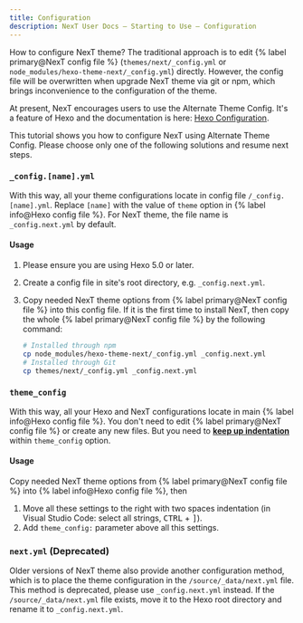 ```yaml
---
title: Configuration
description: NexT User Docs – Starting to Use – Configuration
---
```


How to configure NexT theme? The traditional approach is to edit {% label primary@NexT config file %} (`themes/next/_config.yml` or `node_modules/hexo-theme-next/_config.yml`) directly. However, the config file will be overwritten when upgrade NexT theme via git or npm, which brings inconvenience to the configuration of the theme.

At present, NexT encourages users to use the Alternate Theme Config. It's a feature of Hexo and the documentation is here: [Hexo Configuration](https://hexo.io/docs/configuration.html#Using-an-Alternate-Config).

This tutorial shows you how to configure NexT using Alternate Theme Config. Please choose only one of the following solutions and resume next steps.

### `_config.[name].yml`

With this way, all your theme configurations locate in config file `/_config.[name].yml`. Replace `[name]` with the value of `theme` option in {% label info@Hexo config file %}. For NexT theme, the file name is `_config.next.yml` by default.

#### Usage

1. Please ensure you are using Hexo 5.0 or later.
2. Create a config file in site's root directory, e.g. `_config.next.yml`.
3. Copy needed NexT theme options from {% label primary@NexT config file %} into this config file. If it is the first time to install NexT, then copy the whole {% label primary@NexT config file %} by the following command:

    ```bash
    # Installed through npm
    cp node_modules/hexo-theme-next/_config.yml _config.next.yml
    # Installed through Git
    cp themes/next/_config.yml _config.next.yml
    ```

### `theme_config`

With this way, all your Hexo and NexT configurations locate in main {% label info@Hexo config file %}. You don't need to edit {% label primary@NexT config file %} or create any new files. But you need to **[keep up indentation](/docs/troubleshooting.html#Keep-Up-Indentation)** within `theme_config` option.

#### Usage

Copy needed NexT theme options from {% label primary@NexT config file %} into {% label info@Hexo config file %}, then
1. Move all these settings to the right with two spaces indentation (in Visual Studio Code: select all strings, <kbd>CTRL</kbd> + <kbd>]</kbd>).
2. Add `theme_config:` parameter above all this settings.

### `next.yml` (Deprecated)

Older versions of NexT theme also provide another configuration method, which is to place the theme configuration in the `/source/_data/next.yml` file. This method is deprecated, please use `_config.next.yml` instead. If the `/source/_data/next.yml` file exists, move it to the Hexo root directory and rename it to `_config.next.yml`.
